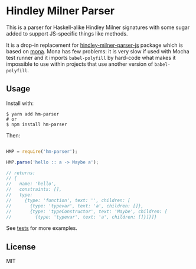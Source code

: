 
Hindley Milner Parser
=====================

This is a parser for Haskell-alike Hindley Milner signatures with some sugar
added to support JS-specific things like methods.

It is a drop-in replacement for
[hindley-milner-parser-js](https://github.com/kedashoe/hindley-milner-parser-js)
package which is based on [mona](https://github.com/zkat/mona). Mona has few
problems: it is very slow if used with Mocha test runner and it imports
`babel-polyfill` by hard-code what makes it impossible to use within projects
that use another version of `babel-polyfill`.

Usage
-----

Install with:

    $ yarn add hm-parser
    # or
    $ npm install hm-parser

Then:

```javascript

HMP = require('hm-parser');

HMP.parse('hello :: a -> Maybe a');

// returns:
// {
//   name: 'hello',
//   constraints: [],
//   type:
//     {type: 'function', text: '', children: [
//       {type: 'typevar', text: 'a', children: []},
//       {type: 'typeConstructor', text: 'Maybe', children: [
//         {type: 'typevar', text: 'a', children: []}]}]}
```

See [tests](test/test.js) for more examples.

License
-------

MIT
